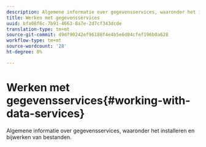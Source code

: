 ```yaml
---
description: Algemene informatie over gegevensservices, waaronder het installeren en bijwerken van bestanden.
title: Werken met gegevensservices
uuid: bfa08f6c-7b91-4663-8a7e-2d7cf343dcde
translation-type: tm+mt
source-git-commit: d9df90242ef96188f4e4b5e6d04cfef196b0a628
workflow-type: tm+mt
source-wordcount: '28'
ht-degree: 0%

---
```



# Werken met gegevensservices{#working-with-data-services}

Algemene informatie over gegevensservices, waaronder het installeren en bijwerken van bestanden.

